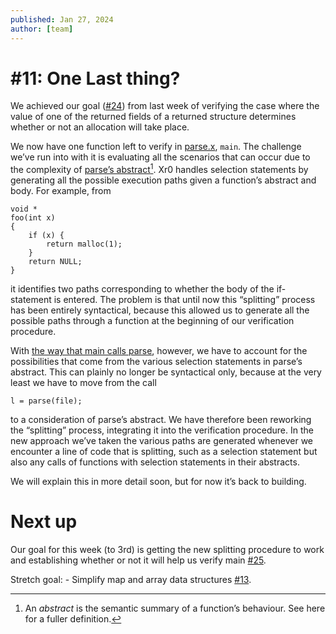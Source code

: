 ```yaml
---
published: Jan 27, 2024
author: [team]
---
```


# #11: One Last thing?

We achieved our goal ([#24](https://github.com/xr0-org/xr0/issues/24)) from last
week of verifying the case where the value of one of the returned fields of a
returned structure determines whether or not an allocation will take place. 

We now have one function left to verify in
[parse.x](https://github.com/xr0-org/xr0/blob/9a65d5ecd5873dcd8e2fce5d1169630bdf5c25d1/tests/3-program/100-lex/parse.x),
`main`. The challenge we’ve run into with it is evaluating all the scenarios
that can occur due to the complexity of [parse’s
abstract](https://github.com/xr0-org/xr0/blob/feat/advanced-branch/tests/3-program/100-lex/parse.x#L40)[^abstract].
Xr0 handles selection statements by generating all the possible execution paths
given a function’s abstract and body. For example, from

  [^abstract]: An *abstract* is the semantic summary of a function’s behaviour.
  See here for a fuller definition.

```
void *
foo(int x)
{
    if (x) {
        return malloc(1);
    }
    return NULL;
} 
```

it identifies two paths corresponding to whether the body of the if-statement is
entered. The problem is that until now this “splitting” process has been
entirely syntactical, because this allowed us to generate all the possible paths
through a function at the beginning of our verification procedure.

With [the way that main calls
parse](https://github.com/xr0-org/xr0/blob/9a65d5ecd5873dcd8e2fce5d1169630bdf5c25d1/tests/3-program/100-lex/parse.x#L94),
however, we have to account for the possibilities that come from the various
selection statements in parse’s abstract. This can plainly no longer be
syntactical only, because at the very least we have to move from the call

```
l = parse(file);
```

to a consideration of parse’s abstract. We have therefore been reworking the
“splitting” process, integrating it into the verification procedure. In the new
approach we’ve taken the various paths are generated whenever we encounter a
line of code that is splitting, such as a selection statement but also any calls
of functions with selection statements in their abstracts.

We will explain this in more detail soon, but for now it’s back to building.

# Next up

Our goal for this week (to 3rd) is getting the new splitting procedure to work
and establishing whether or not it will help us verify main
[#25](https://github.com/xr0-org/xr0/issues/25).

Stretch goal:
    - Simplify map and array data structures [#13](https://todo.sr.ht/~lbnz/xr0/13).
